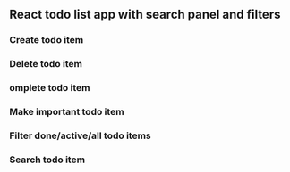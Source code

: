 

## React todo list app with search panel and filters

### Create todo item
### Delete todo item
### omplete todo item
### Make important todo item
### Filter done/active/all todo items
### Search todo item